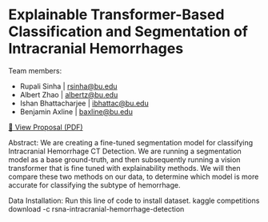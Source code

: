# Explainable Transformer-Based Classification and Segmentation of Intracranial Hemorrhages
Team members: 

- Rupali Sinha | rsinha@bu.edu
- Albert Zhao | albertz@bu.edu
- Ishan Bhattacharjee | ibhattac@bu.edu
- Benjamin Axline | baxline@bu.edu

[📄 View Proposal (PDF)](ACTUAL523%20Project%20Proposal%20Template.pdf)


Abstract: 
We are creating a fine-tuned segmentation model for classifying Intracranial Hemorrhage CT Detection. 
We are running a segmentation model as a base ground-truth, and then subsequently running a 
vision transformer that is fine tuned with explainability methods. We will then compare these two methods 
on our data, to determine which model is more accurate for classifying the subtype of hemorrhage. 


Data Installation: 
Run this line of code to install dataset. 
kaggle competitions download -c rsna-intracranial-hemorrhage-detection


